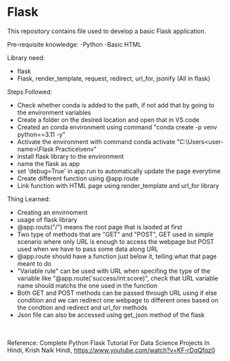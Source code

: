 # Flask

This repository contains file used to develop a basic Flask application.

Pre-requisite knowledge:
-Python
-Basic HTML

Library need:
- flask
- Flask, render_template, request, redirect, url_for, jsonify (All in flask)

Steps Followed:
- Check whether conda is added to the path, if not add that by going to the environment variables
- Create a folder on the desired location and open that in VS code
- Created an conda environment using command "conda create -p venv python==3.11 -y"
- Activate the environment with command conda activate "C:\Users\<user-name>\Flask Practice\venv"
- install flask library to the environment
- name the flask as app
- set 'debug=True' in app.run to automatically update the page everytime
- Create different function using @app.route
- Link function with HTML page using render_template and url_for library

Thing Learned:
- Creating an envirnoment
- usage of flask library
- @app.routs("/") means the root page that is laoded at first
- Two type of methods that are "GET" and "POST", GET used in simple scenario where only URL is enough to access the webpage but POST used when we have to pass some data along URL
- @app.route should have a function just below it, telling what that page meant to do
- "Variable rule" can be used with URL when specifing the type of the variable like "@app.route('success/int:score)", check that URL variable name should matchs the one used in the function
- Both GET and POST methods can be passed through URL using if else condition and we can redirect one webpage to different ones based on the condtion and redirect and url_for methods
- Json file can also be accessed using get_json method of the flask</br></br></br>

Reference: Complete Python Flask Tutorial For Data Science Projects In Hindi, Krish Naik Hindi, https://www.youtube.com/watch?v=KF-rDqQfqz0
